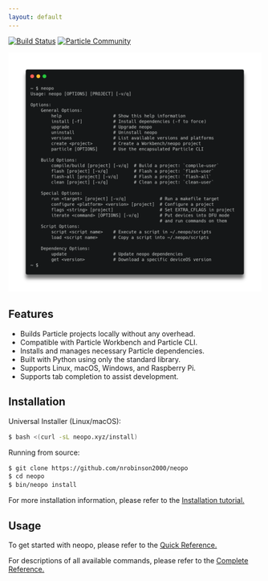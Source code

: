 ```yaml
---
layout: default
---
```


[![Build Status](https://travis-ci.org/nrobinson2000/neopo.svg?branch=master)](https://travis-ci.org/nrobinson2000/neopo)
[![Particle Community](https://img.shields.io/badge/particle-community-informational)](https://community.particle.io/t/neopo-a-lightweight-solution-for-local-particle-development/56378?u=nrobinson2000)

![Neopo Screenshot](assets/images/neopo-carbon.png)

## Features

- Builds Particle projects locally without any overhead.
- Compatible with Particle Workbench and Particle CLI.
- Installs and manages necessary Particle dependencies.
- Built with Python using only the standard library.
- Supports Linux, macOS, Windows, and Raspberry Pi.
- Supports tab completion to assist development.

## Installation

Universal Installer (Linux/macOS):

```bash
$ bash <(curl -sL neopo.xyz/install)
```

Running from source:

```bash
$ git clone https://github.com/nrobinson2000/neopo
$ cd neopo
$ bin/neopo install
```

For more installation information, please refer to the [Installation tutorial.](tutorials/install.html)

## Usage

To get started with neopo, please refer to the [Quick Reference.](docs/quick-docs.html)

For descriptions of all available commands, please refer to the [Complete Reference.](docs/full-docs.html)